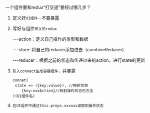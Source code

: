 一个组件要和redux“打交道”要经过哪几步？

1. 定义好`UI组件`--不要暴露

2. 写好与组件`相关的redux`

   ---action：定义自己操作的类型和数据

   ---store: 将自己的reducer添加进去（combineReducer)

   ---reducer：根据之前的状态和传递过来的action，进行state的更新

3. `引入connect生成容器组件`，并暴露

   ``` za
   connet(
   	state => ({key:value}), //映射状态
       {key:xxxAction}//映射操作状态的方法
   )(UI组件名)
   ```

4. `在UI组件中通过this.props.xxxxxx读取和操作状态`